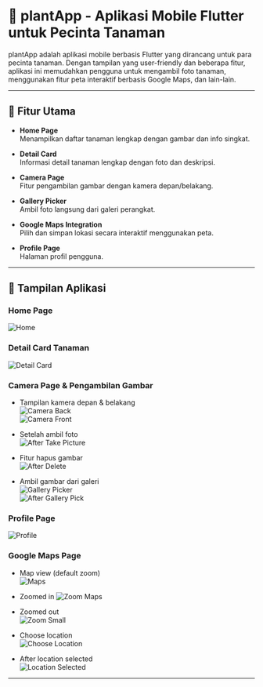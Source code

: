 # 🌿 plantApp - Aplikasi Mobile Flutter untuk Pecinta Tanaman

plantApp adalah aplikasi mobile berbasis Flutter yang dirancang untuk para pecinta tanaman. Dengan tampilan yang user-friendly dan beberapa fitur, aplikasi ini memudahkan pengguna untuk mengambil foto tanaman, menggunakan fitur peta interaktif berbasis Google Maps, dan lain-lain.

---

## 🚀 Fitur Utama

- **Home Page**  
  Menampilkan daftar tanaman lengkap dengan gambar dan info singkat.

- **Detail Card**  
  Informasi detail tanaman lengkap dengan foto dan deskripsi.

- **Camera Page**  
  Fitur pengambilan gambar dengan kamera depan/belakang.

- **Gallery Picker**  
  Ambil foto langsung dari galeri perangkat.

- **Google Maps Integration**  
  Pilih dan simpan lokasi secara interaktif menggunakan peta.

- **Profile Page**  
  Halaman profil pengguna.

---

## 📱 Tampilan Aplikasi

### Home Page  
![Home](https://github.com/user-attachments/assets/d9047dba-b9c6-44a8-8497-90742be4c4a4)

### Detail Card Tanaman  
![Detail Card](https://github.com/user-attachments/assets/6faf2612-53b8-46c1-b27c-aa3246032117)

### Camera Page & Pengambilan Gambar  
- Tampilan kamera depan & belakang  
![Camera Back](https://github.com/user-attachments/assets/ce9ec439-1435-4493-bfd6-f05ad1f39edd)  
![Camera Front](https://github.com/user-attachments/assets/db3d3e3a-a175-441c-a76c-c7616e3cc229)  

- Setelah ambil foto  
![After Take Picture](https://github.com/user-attachments/assets/ccb94ca6-c27d-4cdf-bd17-a832a771a271)  

- Fitur hapus gambar  
![After Delete](https://github.com/user-attachments/assets/4f94b511-2f20-4fe0-a6e1-9cc7713dcfe3)  

- Ambil gambar dari galeri  
![Gallery Picker](https://github.com/user-attachments/assets/2e636b1a-ee82-43fc-8be3-7eaef13ba405)  
![After Gallery Pick](https://github.com/user-attachments/assets/41cc09f9-1dca-4c23-b82a-14ed5c754cb4)

### Profile Page  
![Profile](https://github.com/user-attachments/assets/6f71cbfd-aada-40a6-b9e5-df0f52d08a92)

### Google Maps Page  
- Map view (default zoom)  
![Maps](https://github.com/user-attachments/assets/0546e3e6-bbb4-499a-b483-5649d2540f2e)  

- Zoomed in 
![Zoom Maps](https://github.com/user-attachments/assets/c3e62fca-9549-4578-a0e0-5883581c317f)  

- Zoomed out  
![Zoom Small](https://github.com/user-attachments/assets/a561207d-30be-4886-8817-0d3032c42af2e)  

- Choose location  
![Choose Location](https://github.com/user-attachments/assets/c3f6d50f-db02-4c56-b80a-1138c5209a52)  

- After location selected  
![Location Selected](https://github.com/user-attachments/assets/04e33efd-e24a-4b37-a298-63ad84950710)

---
